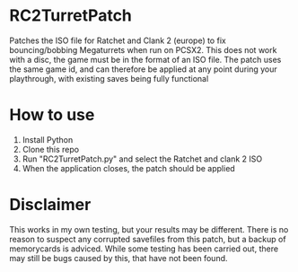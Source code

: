 # RC2TurretPatch
Patches the ISO file for Ratchet and Clank 2 (europe) to fix bouncing/bobbing Megaturrets when run on PCSX2.
This does not work with a disc, the game must be in the format of an ISO file.
The patch uses the same game id, and can therefore be applied at any point during your playthrough, with existing saves being fully functional

# How to use
1. Install Python
2. Clone this repo
3. Run "RC2TurretPatch.py" and select the Ratchet and clank 2 ISO
4. When the application closes, the patch should be applied

# Disclaimer
This works in my own testing, but your results may be different. 
There is no reason to suspect any corrupted savefiles from this patch, but a backup of memorycards is adviced.
While some testing has been carried out, there may still be bugs caused by this, that have not been found. 
